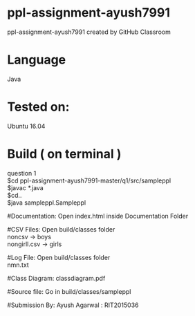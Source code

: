 # ppl-assignment-ayush7991
ppl-assignment-ayush7991 created by GitHub Classroom   

# Language
  Java
# Tested on:
  Ubuntu 16.04
  
# Build ( on terminal )

question 1<br>
$cd ppl-assignment-ayush7991-master/q1/src/sampleppl<br>
$javac *.java<br>
$cd..<br>
$java sampleppl.Sampleppl<br>

#Documentation:
Open index.html inside Documentation Folder

#CSV Files:
Open build/classes folder<br>
noncsv -> boys<br>
nongirll.csv -> girls<br>

#Log File:
Open build/classes folder<br>
nmn.txt <br>

#Class Diagram:
classdiagram.pdf

#Source file:
Go in build/classes/sampleppl

#Submission By:
Ayush Agarwal : RIT2015036
